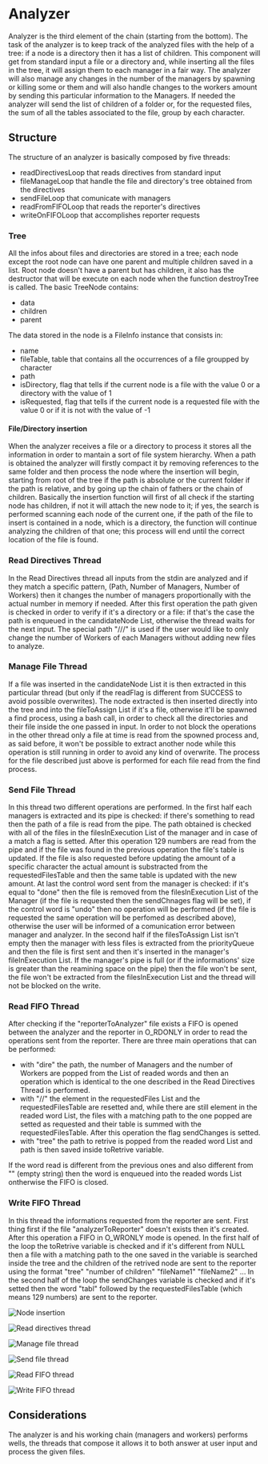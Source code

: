# Analyzer
Analyzer is the third element of the chain (starting from the bottom). The task of the analyzer is to keep track of the analyzed files with the help of a tree: if a node is a directory then it has a list of children. This component will get from standard input a file or a directory and, while inserting all the files in the tree, it will assign them to each manager in a fair way. The analyzer will also manage any changes in the number of the managers by spawning or killing some or them and will also handle changes to the workers amount by sending this particular information to the Managers. If needed the analyzer will send the list of children of a folder or, for the requested files, the sum of all the tables associated to the file, group by each character.

## Structure
The structure of an analyzer is basically composed by five threads:

* readDirectivesLoop that reads directives from standard input
* fileManageLoop that handle the file and directory's tree obtained from the directives
* sendFileLoop that comunicate with managers
* readFromFIFOLoop that reads the reporter's directives
* writeOnFIFOLoop that accomplishes reporter requests

### Tree
All the infos about files and directories are stored in a tree; each node except the root node can have one parent and multiple children saved in a list. Root node doesn't have a parent but has children, it also has the destructor that will be execute on each node when the function destroyTree is called.
The basic TreeNode contains:

* data
* children
* parent

The data stored in the node is a FileInfo instance that consists in:

* name
* fileTable, table that contains all the occurrences of a file groupped by character
* path
* isDirectory, flag that tells if the current node is a file with the value 0 or a directory with the value of 1
* isRequested, flag that tells if the current node is a requested file with the value 0 or if it is not with the value of -1

#### File/Directory insertion
When the analyzer receives a file or a directory to process it stores all the information in order to mantain a sort of file system hierarchy. 
When a path is obtained the analyzer will firstly compact it by removing references to the same folder and then process the node where the insertion will begin, starting from root of the tree if the path is absolute or the current folder if the path is relative, and by going up the chain of fathers or the chain of children.
Basically the insertion function will first of all check if the starting node has children, if not it will attach the new node to it; if yes, the search is performed scanning each node of the current one, if the path of the file to insert is contained in a node, which is a directory, the function will continue analyzing the children of that one; this process will end until the correct location of the file is found.

### Read Directives Thread
In the Read Directives thread all inputs from the stdin are analyzed and if they match a specific pattern, (Path, Number of Managers, Number of Workers) then it changes the number of managers proportionally with the actual number in memory if needed. After this first operation the path given is checked in order to verify if it's a directory or a file: if that's the case the path is enqueued in the candidateNode List, otherwise the thread waits for the next input. The special path "///" is used if the user would like to only change the number of Workers of each Managers without adding new files to analyze.


### Manage File Thread
If a file was inserted in the candidateNode List it is then extracted in this particular thread (but only if the readFlag is different from SUCCESS to avoid possible overwrites). The node extracted is then inserted directly into the tree and into the fileToAssign List if it's a file, otherwise it'll be spawned a find process, using a bash call, in order to check all the directories and their file inside the one passed in input. In order to not block the operations in the other thread only a file at time is read from the spowned process and, as said before, it won't be possible to extract another node while this operation is still running in order to avoid any kind of overwrite. The process for the file described just above is performed for each file read from the find process.

### Send File Thread
In this thread two different operations are performed.
In the first half each managers is extracted and its pipe is checked: if there's something to read then the path of a file is read from the pipe. The path obtained is checked with all of the files in the filesInExecution List of the manager and in case of a match a flag is setted. After this operation 129 numbers are read from the pipe and if the file was found in the previous operation the file's table is updated. If the file is also requested before updating the amount of a specific character the actual amount is substracted from the requestedFilesTable and then the same table is updated with the new amount. At last the control word sent from the manager is checked: if it's equal to "done" then the file is removed from the filesInExecution List of the Manager (if the file is requested then the sendChnages flag will be set), if the control word is "undo" then no operation will be performed (if the file is requested the same operation will be perfomed as described above), otherwise the user will be informed of a comunication error between manager and analyzer.
In the second half if the filesToAssign List isn't empty then the manager with less files is extracted from the priorityQueue and then the file is first sent and then it's inserted in the manager's fileInExecution List. If the manager's pipe is full (or if the informations' size is greater than the reamining space on the pipe) then the file won't be sent, the file won't be extracted from the filesInExecution List and the thread will not be blocked on the write.

### Read FIFO Thread
After checking if the "reporterToAnalyzer" file exists a FIFO is opened between the analyzer and the reporter in O_RDONLY in order to read the operations sent from the reporter. There are three main operations that can be performed:

* with "dire" the path, the number of Managers and the number of Workers are popped from the List of readed words and then an operation which is identical to the one described in the Read Directives Thread is performed.
* with "//" the element in the requestedFiles List and the requestedFilesTable are resetted and, while there are still element in the readed word List, the files with a matching path to the one popped are setted as requested and their table is summed with the requestedFilesTable. After this operation the flag sendChanges is setted.
* with "tree" the path to retrive is popped from the readed word List and path is then saved inside toRetrive variable.

If the word read is different from the previous ones and also different from "" (empty string) then the word is enqueued into the readed words List ontherwise the FIFO is closed.



### Write FIFO Thread
In this thread the informations requested from the reporter are sent. First thing first if the file "analyzerToReporter" doesn't exists then it's created. After this operation a FIFO in O_WRONLY mode is opened. In the first half of the loop the toRetrive variable is checked and if it's different from NULL then a file with a matching path to the one saved in the variable is searched inside the tree and the children of the retrived node are sent to the reporter using the format "tree" "number of children" "fileName1" "fileName2" ...
In the second half of the loop the sendChanges variable is checked and if it's setted then the word "tabl" followed by the requestedFilesTable (which means 129 numbers) are sent to the reporter.

![Node insertion](./treeInsertion.png)

![Read directives thread](./readDirectivesThread.png)

![Manage file thread](./manageFileThread.png)

![Send file thread](./sendFileThread.png)

![Read FIFO thread](./readFifoThread.png)

![Write FIFO thread](./writeFifoThread.png)

## Considerations
The analyzer is and his working chain (managers and workers) performs wells, the threads that compose it allows it to both answer at user input and process the given files.